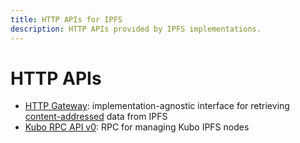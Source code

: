 ```yaml
---
title: HTTP APIs for IPFS
description: HTTP APIs provided by IPFS implementations.
---
```


# HTTP APIs

<!--

This page is provided for backward-compatibility,
ensuring existing hotlinks to our docs remain functional.

Most of users won't ever see this, because this.advancedRedirect() in
.vuepress/theme/components/Page.vue will detect references starting with
#api-v0-foo and will redirect to correct URL at /reference/kubo/rpc/#api-v0-foo

In case when RPC reference page was linked without an anchor, below two links
should be enough.

-->

- [HTTP Gateway](/reference/http/gateway/): implementation-agnostic interface for retrieving [content-addressed](../concepts/glossary/#content-addressing) data from IPFS
- [Kubo RPC API v0](/reference/kubo/rpc/): RPC for managing Kubo IPFS nodes
